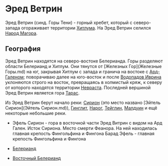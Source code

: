 # Эред Ветрин

Эред Ветрин (синд. Горы Тени) - горный хребет, который с северо-запада огораживает
территории [Хитлума](Хитлум.md). На Эред Ветрин селился
[Народ Магора](Народы/марахлинги.md).

## География

Эред Ветрин находятся на северо-востоке Белерианда. Горы разделяют области
Белерианд и Хитлум. Они тянутся от [Железных Гор](Железные Горы.md) на юг,
закрывая Хитлум с запада и гранича на востоке с [Ард-Галеном](Ард-Гален.md);
поворачиваю далее на юго-восток и после
[Водопадов Иврина](Водопады%20Иврина.md) уклоняются строго на восток,
превращаясь в холмистый кряж, к северу от которого находятся территории
[Невраста](Невраст.md). Последней вершиной Эред Ветрин является гора
[Тарас](Тарас.md).

Из Эред Ветрин берут начало реки: [Сирион](Сирион.md) (это место названо
[Эйтель Сирион](Эйтель Сирион.md)), [Гинглит](Гинглит.md), [Нарог](Нарог.md),
[Тейглин](Тейглин.md), [Малдуин](Малдуин.md) и ещё некоторые небольшие реки.

*   Эфель Сирион - гора в восточной части Эред Витрин с видом на Ард
    Гален. Исток Сириона. Место смерти Феанора. На ней находилась
    главная крепость Фингольфина и Фингона
    Барад Эфель - главная крепость Фингольфина и Фингона


*   [Белерианд](index.md)
*   [Восточный Белерианд](Восточный%20Белерианд.md)
